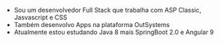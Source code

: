 <ul>
   <li>Sou um desenvolvedor Full Stack que trabalha com ASP Classic, Jasvascript e CSS 
   <li>Também desenvolvo Apps na plataforma OutSystems 
   <li>Atualmente estou estudando Java 8 mais SpringBoot 2.0 e Angular 9
</ul>
